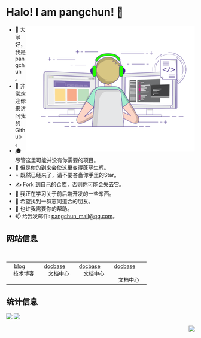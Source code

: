 # Halo! I am pangchun! 👋

<img align="right" alt="GIF" src="https://raw.githubusercontent.com/devSouvik/devSouvik/master/gif3.gif" width="450"/>

- 🔭 大家好，我是 pangchun。
- 🤔 非常欢迎你来访问我的 Github。
- 🎓 尽管这里可能并没有你需要的项目。
- 💼 但是你的到来会使这里变得蓬荜生辉。
- ⭐ 既然已经来了，请不要吝啬你手里的Star。
- ✍️ Fork 到自己的仓库，否则你可能会失去它。
- 🌱 我正在学习关于前后端开发的一些东西。
- 👯 希望找到一群志同道合的朋友。
- 🤔 也许我需要你的帮助。
- 📫 给我发邮件:  pangchun_mail@qq.com。

## 网站信息

<table>
  <tbody>
    <tr valign="top">
      <td width="25%" align="center">
       <a href="https://inadios.cn">blog</a>
       <br>
       技术博客
      </td>
      <td width="25%" align="center">
       <a href="https://docbase.inadios.cn/#/">docbase</a>
       <br>
       文档中心
      </td>
      <td width="25%" align="center">
       <a href="https://docbase.inadios.cn/#/">docbase</a>
       <br>
       文档中心
      </td>
      <td width="25%" align="center">
       <a href="https://docbase.inadios.cn/#/">docbase</a>
       <br><br>
       文档中心
     </td>
    </tr>
  </tbody>
</table>

## 统计信息

<p align = "left">
  <img src = "https://github-readme-stats.vercel.app/api?username=pangchun&count_private=true&show_icons=true&theme=light">
  <img src = "https://github-readme-stats.vercel.app/api/top-langs/?username=pangchun&theme=light">
</p>

<p align = "right" >
  <img src = "https://komarev.com/ghpvc/?username=pangchun" >
</p>



